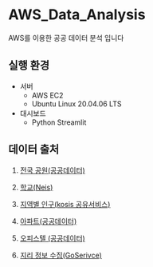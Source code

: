 # AWS_Data_Analysis
AWS를 이용한 공공 데이터 분석 입니다

## 실행 환경
   - 서버
      - AWS EC2
      - Ubuntu Linux 20.04.06 LTS
   - 대시보드
      - Python Streamlit

## 데이터 출처
1. [전국 공원(공공데이터)](https://www.data.go.kr/iim/api/selectAcountList.do)

2. [학교(Neis)](https://open.neis.go.kr/portal/data/service/selectServicePage.do?page=1&rows=10&sortColumn=&sortDirection=&infId=OPEN17020190531110010104913&infSeq=2)

3. [지역별 인구(kosis 공유서비스)](https://kosis.kr/statHtml/statHtml.do?orgId=101&tblId=DT_1B040A3&vw_cd=MT_ZTITLE&list_id=A_7&scrId=&seqNo=&lang_mode=ko&obj_var_id=&itm_id=&conn_path=MT_ZTITLE&path=%252FstatisticsList%252FstatisticsListIndex.do)

4. [아파트(공공데이터)](https://www.data.go.kr/iim/api/selectAcountList.do)

5. [오피스텔 (공공데이터)](https://www.data.go.kr/iim/api/selectAcountList.do)

6. [지리 정보 수집(GoSerivce)](http://www.gisdeveloper.co.kr/?p=2332) 
